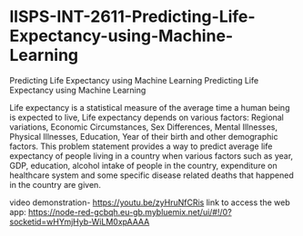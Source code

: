 # llSPS-INT-2611-Predicting-Life-Expectancy-using-Machine-Learning
Predicting Life Expectancy using Machine Learning
Predicting Life Expectancy using Machine Learning

Life expectancy is a statistical measure of the average time a human being is expected to live, Life expectancy depends on various factors: Regional variations, Economic Circumstances, Sex Differences, Mental Illnesses, Physical Illnesses, Education, Year of their birth and other demographic factors. This problem statement provides a way to predict average life expectancy of people living in a country when various factors such as year, GDP, education, alcohol intake of people in the country, expenditure on healthcare system and some specific disease related deaths that happened in the country are given.

video demonstration- https://youtu.be/zyHruNfCRis
link to access the web app: https://node-red-gcbqh.eu-gb.mybluemix.net/ui/#!/0?socketid=wHYmjHyb-WiLM0xpAAAA
